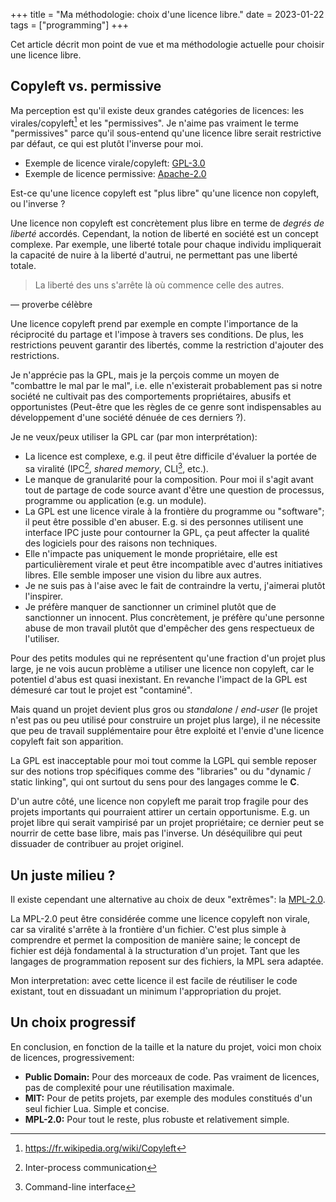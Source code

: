 +++
title = "Ma méthodologie: choix d'une licence libre."
date = 2023-01-22
tags = ["programming"]
+++

Cet article décrit mon point de vue et ma méthodologie actuelle pour choisir une licence libre.

## Copyleft vs. permissive

Ma perception est qu'il existe deux grandes catégories de licences: les virales/copyleft[^1] et les "permissives". Je n'aime pas vraiment le terme "permissives" parce qu'il sous-entend qu'une licence libre serait restrictive par défaut, ce qui est plutôt l'inverse pour moi.

[^1]: https://fr.wikipedia.org/wiki/Copyleft

- Exemple de licence virale/copyleft: [GPL-3.0](https://www.gnu.org/licenses/gpl-3.0.html)
- Exemple de licence permissive: [Apache-2.0](https://www.apache.org/licenses/LICENSE-2.0)

Est-ce qu'une licence copyleft est "plus libre" qu'une licence non copyleft, ou l'inverse ?

Une licence non copyleft est concrètement plus libre en terme de *degrés de liberté* accordés. Cependant, la notion de liberté en société est un concept complexe. Par exemple, une liberté totale pour chaque individu impliquerait la capacité de nuire à la liberté d'autrui, ne permettant pas une liberté totale.

> La liberté des uns s'arrête là où commence celle des autres.

— proverbe célèbre

Une licence copyleft prend par exemple en compte l'importance de la réciprocité du partage et l'impose à travers ses conditions. De plus, les restrictions peuvent garantir des libertés, comme la restriction d'ajouter des restrictions.

Je n'apprécie pas la GPL, mais je la perçois comme un moyen de "combattre le mal par le mal", i.e. elle n'existerait probablement pas si notre société ne cultivait pas des comportements propriétaires, abusifs et opportunistes (Peut-être que les règles de ce genre sont indispensables au développement d'une société dénuée de ces derniers ?).

Je ne veux/peux utiliser la GPL car (par mon interprétation):
- La licence est complexe, e.g. il peut être difficile d'évaluer la portée de sa viralité (IPC[^2], *shared memory*, CLI[^3], etc.).
- Le manque de granularité pour la composition. Pour moi il s'agit avant tout de partage de code source avant d'être une question de processus, programme ou application (e.g. un module).
- La GPL est une licence virale à la frontière du programme ou "software"; il peut être possible d'en abuser. E.g. si des personnes utilisent une interface IPC juste pour contourner la GPL, ça peut affecter la qualité des logiciels pour des raisons non techniques.
- Elle n'impacte pas uniquement le monde propriétaire, elle est particulièrement virale et peut être incompatible avec d'autres initiatives libres. Elle semble imposer une vision du libre aux autres.
- Je ne suis pas à l'aise avec le fait de contraindre la vertu, j'aimerai plutôt l'inspirer.
- Je préfère manquer de sanctionner un criminel plutôt que de sanctionner un innocent. Plus concrètement, je préfère qu'une personne abuse de mon travail plutôt que d'empêcher des gens respectueux de l'utiliser.

[^2]: Inter-process communication
[^3]: Command-line interface

Pour des petits modules qui ne représentent qu'une fraction d'un projet plus large, je ne vois aucun problème a utiliser une licence non copyleft, car le potentiel d'abus est quasi inexistant. En revanche l'impact de la GPL est démesuré car tout le projet est "contaminé".

Mais quand un projet devient plus gros ou *standalone* / *end-user* (le projet n'est pas ou peu utilisé pour construire un projet plus large), il ne nécessite que peu de travail supplémentaire pour être exploité et l'envie d'une licence copyleft fait son apparition.

La GPL est inacceptable pour moi tout comme la LGPL qui semble reposer sur des notions trop spécifiques comme des "libraries" ou du "dynamic / static linking", qui ont surtout du sens pour des langages comme le **C**.

D'un autre côté, une licence non copyleft me parait trop fragile pour des projets importants qui pourraient attirer un certain opportunisme. E.g. un projet libre qui serait vampirisé par un projet propriétaire; ce dernier peut se nourrir de cette base libre, mais pas l'inverse. Un déséquilibre qui peut dissuader de contribuer au projet originel.

## Un juste milieu ?

Il existe cependant une alternative au choix de deux "extrêmes": la [MPL-2.0](https://www.mozilla.org/en-US/MPL/2.0/).

La MPL-2.0 peut être considérée comme une licence copyleft non virale, car sa viralité s'arrête à la frontière d'un fichier. C'est plus simple à comprendre et permet la composition de manière saine; le concept de fichier est déjà fondamental à la structuration d'un projet. Tant que les langages de programmation reposent sur des fichiers, la MPL sera adaptée.

Mon interpretation: avec cette licence il est facile de réutiliser le code existant, tout en dissuadant un minimum l'appropriation du projet.

## Un choix progressif

En conclusion, en fonction de la taille et la nature du projet, voici mon choix de licences, progressivement:
- **Public Domain:** Pour des morceaux de code. Pas vraiment de licences, pas de complexité pour une réutilisation maximale.
- **MIT:** Pour de petits projets, par exemple des modules constitués d'un seul fichier Lua. Simple et concise.
- **MPL-2.0:** Pour tout le reste, plus robuste et relativement simple.
